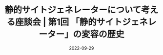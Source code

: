 ---
title: 静的サイトジェネレーターについて考える座談会 | 第1回 「静的サイトジェネレーター」の変容の歴史
at: CodeGrid
date: 2022-09-29
type: writing
draft: false
link: https://www.codegrid.net/articles/2022-static-site-generator-1/
---